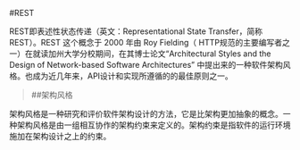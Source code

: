 #REST

REST即表述性状态传递（英文：Representational State Transfer，简称REST）。REST 这个概念于 2000 年由 Roy Fielding（ HTTP规范的主要编写者之一）在就读加州大学分校期间，在其博士论文“Architectural Styles and the Design of Network-based Software Architectures” 中提出来的一种软件架构风格。也成为近几年来，API设计和实现所遵循的的最佳原则之一。

> ##架构风格

架构风格是一种研究和评价软件架构设计的方法，它是比架构更加抽象的概念。一种架构风格是由一组相互协作的架构约束来定义的。架构约束是指软件的运行环境施加在架构设计之上的约束。
